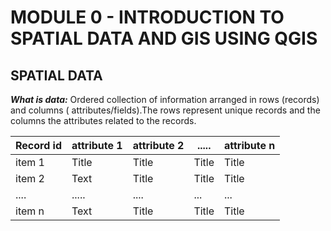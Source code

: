 # MODULE 0 - INTRODUCTION TO SPATIAL DATA AND GIS USING QGIS

## SPATIAL DATA

***What is data:*** Ordered collection of information arranged in rows (records) and columns ( attributes/fields).The rows represent unique records and the columns the attributes related to the records.

| Record id      | attribute 1 | attribute 2 | .....  | attribute n |
| ----------- | ----------- | ----------- | ----------- |------------|
| item 1      | Title       | Title       | Title       | Title       |
| item 2   | Text        | Title       | Title       | Title       |
 | ....   | .....        | ....       | ...       | ...       |
| item n   | Text        | Title       | Title       | Title       |


